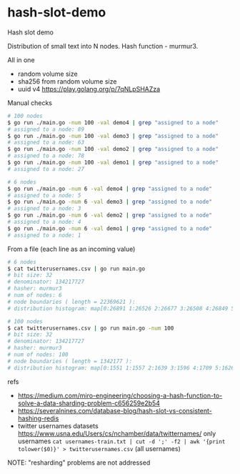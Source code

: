 # hash-slot-demo
Hash slot demo

Distribution of small text into N nodes.
Hash function - murmur3.

All in one
- random volume size
- sha256 from random volume size
- uuid v4
https://play.golang.org/p/7qNLpSHAZza

Manual checks

```bash
# 100 nodes
$ go run ./main.go -num 100 -val demo4 | grep "assigned to a node"
# assigned to a node: 89
$ go run ./main.go -num 100 -val demo3 | grep "assigned to a node"
# assigned to a node: 63
$ go run ./main.go -num 100 -val demo2 | grep "assigned to a node"
# assigned to a node: 78
$ go run ./main.go -num 100 -val demo1 | grep "assigned to a node"
# assigned to a node: 27

# 6 nodes
$ go run ./main.go -num 6 -val demo4 | grep "assigned to a node"
# assigned to a node: 5
$ go run ./main.go -num 6 -val demo3 | grep "assigned to a node"
# assigned to a node: 3
$ go run ./main.go -num 6 -val demo2 | grep "assigned to a node"
# assigned to a node: 4
$ go run ./main.go -num 6 -val demo1 | grep "assigned to a node"
# assigned to a node: 1
```

From a file (each line as an incoming value)

```bash
# 6 nodes
$ cat twitterusernames.csv | go run main.go
# bit size: 32
# denominator: 134217727
# hasher: murmur3
# num of nodes: 6
# node boundaries ( length = 22369621 ):
# distribution histogram: map[0:26891 1:26526 2:26677 3:26508 4:26849 5:26549]

# 100 nodes
$ cat twitterusernames.csv | go run main.go -num 100
# bit size: 32
# denominator: 134217727
# hasher: murmur3
# num of nodes: 100
# node boundaries ( length = 1342177 ):
# distribution histogram: map[0:1551 1:1557 2:1639 3:1596 4:1709 5:1626 6:1636 7:1621 8:1694 9:1658 10:1589 11:1578 12:1623 13:1562 14:1645 15:1560 16:1568 17:1647 18:1643 19:1608 20:1553 21:1700 22:1560 23:1662 24:1561 25:1531 26:1588 27:1594 28:1581 29:1570 30:1505 31:1577 32:1598 33:1568 34:1582 35:1483 36:1649 37:1588 38:1646 39:1622 40:1583 41:1629 42:1662 43:1585 44:1542 45:1577 46:1695 47:1667 48:1569 49:1557 50:1605 51:1650 52:1533 53:1507 54:1721 55:1628 56:1590 57:1651 58:1529 59:1535 60:1654 61:1534 62:1635 63:1582 64:1622 65:1493 66:1611 67:1504 68:1600 69:1637 70:1639 71:1522 72:1614 73:1625 74:1695 75:1636 76:1603 77:1612 78:1619 79:1625 80:1634 81:1550 82:1612 83:1492 84:1614 85:1686 86:1644 87:1498 88:1615 89:1639 90:1555 91:1578 92:1568 93:1573 94:1632 95:1687 96:1537 97:1550 98:1641 99:1590]
```

refs
* https://medium.com/miro-engineering/choosing-a-hash-function-to-solve-a-data-sharding-problem-c656259e2b54
* https://severalnines.com/database-blog/hash-slot-vs-consistent-hashing-redis
* twitter usernames datasets https://www.usna.edu/Users/cs/nchamber/data/twitternames/ only usernames `cat usernames-train.txt | cut -d ';' -f2 | awk '{print tolower($0)}' > twitterusernames.csv` (all usernames)

NOTE: "resharding" problems are not addressed
